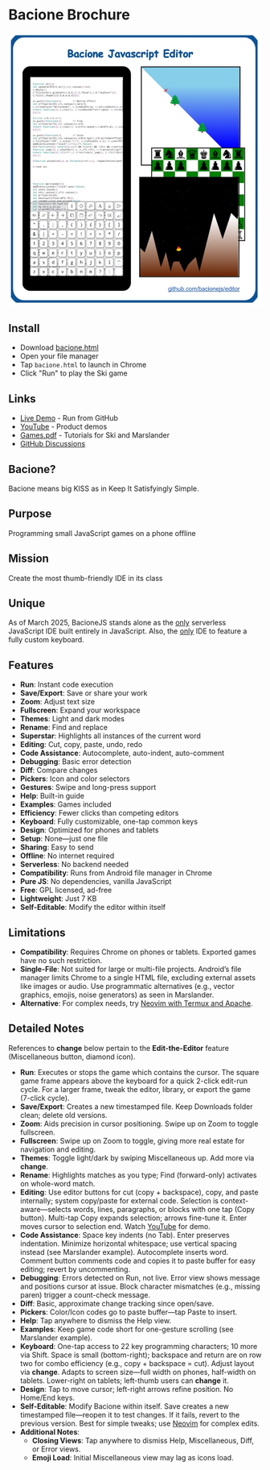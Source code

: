 # Bacione Brochure

[![Info](README.jpg)](bacione.html)

## Install
- Download [bacione.html](https://raw.githubusercontent.com/bacionejs/editor/main/bacione.html)
- Open your file manager
- Tap `bacione.html` to launch in Chrome
- Click "Run" to play the Ski game

## Links
- [Live Demo](https://bacionejs.github.io/editor/bacione.html) - Run from GitHub
- [YouTube](http://www.youtube.com/@bacionejs) - Product demos
- [Games.pdf](Games.pdf) - Tutorials for Ski and Marslander
- [GitHub Discussions](https://github.com/bacionejs/editor/discussions)

## Bacione?
Bacione means big KISS as in Keep It Satisfyingly Simple.

## Purpose
Programming small JavaScript games on a phone offline

## Mission
Create the most thumb-friendly IDE in its class

## Unique
As of March 2025, BacioneJS stands alone as the [only](//github.com/search?q=serverless+javascript+ide+language%3Ahtml&type=repositories) serverless JavaScript IDE built entirely in JavaScript.
Also, the [only](//github.com/search?q=ide+%22custom+keyboard%22&type=repositories)
IDE to feature a fully custom keyboard.

## Features
- **Run**: Instant code execution
- **Save/Export**: Save or share your work
- **Zoom**: Adjust text size
- **Fullscreen**: Expand your workspace
- **Themes**: Light and dark modes
- **Rename**: Find and replace
- **Superstar**: Highlights all instances of the current word
- **Editing**: Cut, copy, paste, undo, redo
- **Code Assistance**: Autocomplete, auto-indent, auto-comment
- **Debugging**: Basic error detection
- **Diff**: Compare changes
- **Pickers**: Icon and color selectors
- **Gestures**: Swipe and long-press support
- **Help**: Built-in guide
- **Examples**: Games included
- **Efficiency**: Fewer clicks than competing editors
- **Keyboard**: Fully customizable, one-tap common keys
- **Design**: Optimized for phones and tablets
- **Setup**: None—just one file
- **Sharing**: Easy to send
- **Offline**: No internet required
- **Serverless**: No backend needed
- **Compatibility**: Runs from Android file manager in Chrome
- **Pure JS**: No dependencies, vanilla JavaScript
- **Free**: GPL licensed, ad-free
- **Lightweight**: Just 7 KB
- **Self-Editable**: Modify the editor within itself

## Limitations
- **Compatibility**: Requires Chrome on phones or tablets. Exported games have no such restriction.
- **Single-File**: Not suited for large or multi-file projects. Android’s file manager limits Chrome to a single HTML file, excluding external assets like images or audio. Use programmatic alternatives (e.g., vector graphics, emojis, noise generators) as seen in Marslander.
- **Alternative**: For complex needs, try [Neovim with Termux and Apache](https://github.com/bacionejs/termux).

## Detailed Notes
References to **change** below pertain to the **Edit-the-Editor** feature (Miscellaneous button, diamond icon).

- **Run**: Executes or stops the game which contains the cursor. The square game frame appears above the keyboard for a quick 2-click edit-run cycle. For a larger frame, tweak the editor, library, or export the game (7-click cycle).
- **Save/Export**: Creates a new timestamped file. Keep Downloads folder clean; delete old versions.
- **Zoom**: Aids precision in cursor positioning. Swipe up on Zoom to toggle fullscreen.
- **Fullscreen**: Swipe up on Zoom to toggle, giving more real estate for navigation and editing.
- **Themes**: Toggle light/dark by swiping Miscellaneous up. Add more via **change**.
- **Rename**: Highlights matches as you type; Find (forward-only) activates on whole-word match.
- **Editing**: Use editor buttons for cut (copy + backspace), copy, and paste internally; system copy/paste for external code. Selection is context-aware—selects words, lines, paragraphs, or blocks with one tap (Copy button). Multi-tap Copy expands selection; arrows fine-tune it. Enter moves cursor to selection end. Watch [YouTube](http://www.youtube.com/@bacionejs) for demo.
- **Code Assistance**: Space key indents (no Tab). Enter preserves indentation. Minimize horizontal whitespace; use vertical spacing instead (see Marslander example). Autocomplete inserts word. Comment button comments code and copies it to paste buffer for easy editing; revert by uncommenting.
- **Debugging**: Errors detected on Run, not live. Error view shows message and positions cursor at issue. Block character mismatches (e.g., missing paren) trigger a count-check message.
- **Diff**: Basic, approximate change tracking since open/save.
- **Pickers**: Color/Icon codes go to paste buffer—tap Paste to insert.
- **Help**: Tap anywhere to dismiss the Help view.
- **Examples**: Keep game code short for one-gesture scrolling (see Marslander example).
- **Keyboard**: One-tap access to 22 key programming characters; 10 more via Shift. Space is small (bottom-right); backspace and return are on row two for combo efficiency (e.g., copy + backspace = cut). Adjust layout via **change**. Adapts to screen size—full width on phones, half-width on tablets. Lower-right on tablets; left-thumb users can **change** it.
- **Design**: Tap to move cursor; left-right arrows refine position. No Home/End keys.
- **Self-Editable**: Modify Bacione within itself. Save creates a new timestamped file—reopen it to test changes. If it fails, revert to the previous version. Best for simple tweaks; use [Neovim](https://github.com/bacionejs/termux) for complex edits.
- **Additional Notes**:
  - **Closing Views**: Tap anywhere to dismiss Help, Miscellaneous, Diff, or Error views.
  - **Emoji Load**: Initial Miscellaneous view may lag as icons load.


